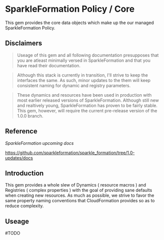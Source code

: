 # SparkleFormation Policy / Core

This gem provides the core data objects which make up the our managed SparkleFormation Policy.

## Disclaimers

> Useage of this gem and all following documentation presupposes that you are atleast minimally versed in SparkleFormation and that you have read their documentation.


> Although this stack is currently in transition, I'll strive to keep the interfaces the same. As such, minor updates to the them will keep consistent naming for dynamic and registry parameters.


> These dynamics and resources have been used in production with most earlier released versions of SparkleFormation. Although still new and realtively young, SparkleFormation has proven to be fairly stable. This gem, however, will require the current pre-release version of the 1.0.0 branch.

## Reference

*SparkleFormation upcoming docs*

https://github.com/sparkleformation/sparkle_formation/tree/1.0-updates/docs

## Introduction

This gem provides a whole slew of Dynamics ( resource macros ) and Registries ( complex properties ) with the goal of providing sane defaults when creating new resources. As much as possible, we strive to favor the same property naming conventions that CloudFormation provides so as to reduce complexity. 

## Useage

#TODO

